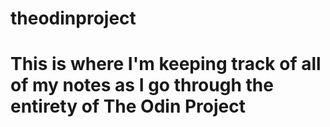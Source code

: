 # theodinproject

<h1> This is where I'm keeping track of all of my notes as I go through the entirety of The Odin Project </h1>
